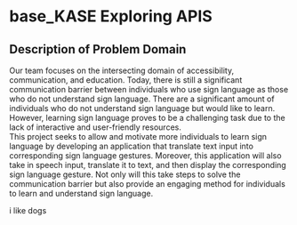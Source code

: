 # base_KASE Exploring APIS

## Description of Problem Domain

Our team focuses on the intersecting domain of accessibility, communication, and education. 
Today, there is still a significant communication barrier between individuals who use sign language 
as those who do not understand sign language. 
There are a significant amount of individuals who do not understand sign language but would like
to learn. However, learning sign language proves to be a challenging task due to the lack of 
interactive and user-friendly resources.  
This project seeks to allow and motivate more individuals to learn sign language by developing 
an application that translate text input into corresponding sign language gestures. Moreover, 
this application will also take in speech input, translate it to text, and then display the 
corresponding sign language gesture. Not only will this take steps to solve the communication 
barrier but also provide an engaging method for individuals to learn and understand sign language. 

i like dogs